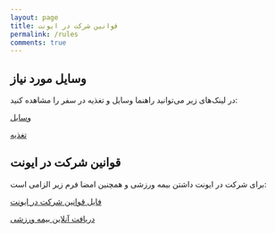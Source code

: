 ```yaml
---
layout: page
title: قوانین شرکت در ایونت
permalink: /rules
comments: true
---
```


## وسایل مورد نیاز
در لینک‌های زیر می‌توانید راهنما وسایل و تغذیه در سفر را مشاهده کنید:  

[وسایل](https://travel.mhkarami97.ir/tools)  

[تغذیه](https://travel.mhkarami97.ir/foods)  

## قوانین شرکت در ایونت
برای شرکت در ایونت داشتن بیمه ورزشی و همچنین امضا فرم زیر الزامی است:  

[فایل قوانین شرکت در ایونت](/assets/files/rule.pdf)  

[دریافت آنلاین بیمه ورزشی](https://insurance.ifsm.ir/UserOnline/Login)  
